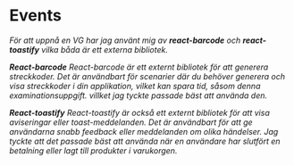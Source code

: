 # Events
_För att uppnå en VG har jag använt mig av __react-barcode__ och __react-toastify__ vilka båda är ett externa bibliotek._

___React-barcode___
_React-barcode är ett externt bibliotek för att generera streckkoder. Det är användbart för scenarier där du behöver generera och visa streckkoder i din applikation, vilket kan spara tid, såsom denna examinationsuppgift. villket jag tyckte passade bäst att använda den._

___React-toastify___
_React-toastify är också ett externt bibliotek för att visa aviseringar eller toast-meddelanden. Det är användbart för att ge användarna snabb feedback eller meddelanden om olika händelser. Jag tyckte att det passade bäst att använda när en användare har slutfört en betalning eller lagt till produkter i varukorgen._

